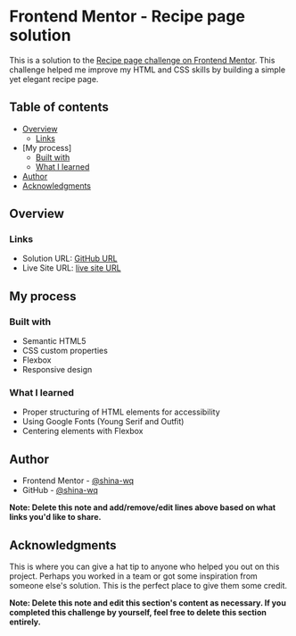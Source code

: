 # Frontend Mentor - Recipe page solution

This is a solution to the [Recipe page challenge on Frontend Mentor](https://www.frontendmentor.io/challenges/recipe-page-KiTsR8QQKm). This challenge helped me improve my HTML and CSS skills by building a simple yet elegant recipe page.

## Table of contents

- [Overview](#overview)
  - [Links](#links)
- [My process]
  - [Built with](#built-with)
  - [What I learned](#what-i-learned)
- [Author](#author)
- [Acknowledgments](#acknowledgments)

## Overview

### Links

- Solution URL: [GitHub URL](https://github.com/shina-wq/recipe-page)
- Live Site URL: [live site URL](https://shina-wq.github.io/recipe-page/)

## My process

### Built with

- Semantic HTML5
- CSS custom properties
- Flexbox
- Responsive design

### What I learned

- Proper structuring of HTML elements for accessibility
- Using Google Fonts (Young Serif and Outfit)
- Centering elements with Flexbox

## Author

- Frontend Mentor - [@shina-wq](https://www.frontendmentor.io/home)
- GitHub - [@shina-wq](https://github.com/shina-wq)

**Note: Delete this note and add/remove/edit lines above based on what links you'd like to share.**

## Acknowledgments

This is where you can give a hat tip to anyone who helped you out on this project. Perhaps you worked in a team or got some inspiration from someone else's solution. This is the perfect place to give them some credit.

**Note: Delete this note and edit this section's content as necessary. If you completed this challenge by yourself, feel free to delete this section entirely.**
